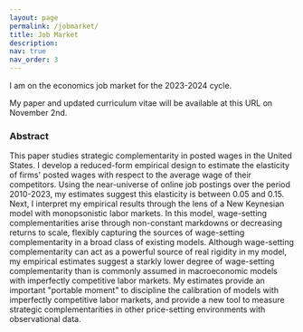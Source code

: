 ```yaml
---
layout: page
permalink: /jobmarket/
title: Job Market
description:  
nav: true
nav_order: 3
---
```


I am on the economics job market for the 2023-2024 cycle. 

My paper and updated curriculum vitae will be available at this URL on November 2nd.

### Abstract
This paper studies strategic complementarity in posted wages in the United States. I develop a reduced-form empirical design to estimate the elasticity of firms' posted wages with respect to the average wage of their competitors. Using the near-universe of online job postings over the period 2010-2023, my estimates suggest this elasticity is between 0.05 and 0.15. Next, I interpret my empirical results through the lens of a New Keynesian model with monopsonistic labor markets. In this model, wage-setting complementarities arise through non-constant markdowns or decreasing returns to scale, flexibly capturing the sources of wage-setting complementarity in a broad class of existing models. Although wage-setting complementarity can act as a powerful source of real rigidity in my model, my empirical estimates suggest a starkly lower degree of wage-setting complementarity than is commonly assumed in macroeconomic models with imperfectly competitive labor markets. My estimates provide an important "portable moment" to discipline the calibration of models with imperfectly competitive labor markets, and provide a new tool to measure strategic complementarities in other price-setting environments with observational data. 
